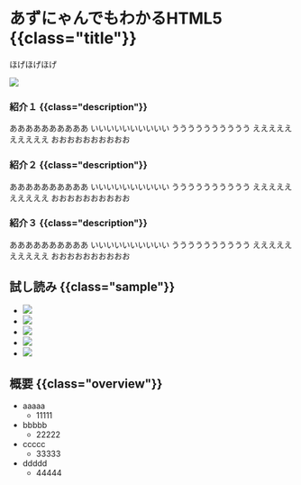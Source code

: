 # あずにゃんでもわかるHTML5 {{class="title"}}
ほげほげほげ

![](https://static.kurokuroworks.net/www/books/azunyan_html5/azunyan_html5.png)

### 紹介１ {{class="description"}}
ああああああああああ
いいいいいいいいいい
うううううううううう
ええええええええええ
おおおおおおおおおお

### 紹介２ {{class="description"}}
ああああああああああ
いいいいいいいいいい
うううううううううう
ええええええええええ
おおおおおおおおおお

### 紹介３ {{class="description"}}
ああああああああああ
いいいいいいいいいい
うううううううううう
ええええええええええ
おおおおおおおおおお

## 試し読み {{class="sample"}}

- ![](https://static.kurokuroworks.net/www/books/azunyan_html5/azunyan_html5.png)
- ![](https://static.kurokuroworks.net/www/books/azunyan_html5/azunyan_html5.png)
- ![](https://static.kurokuroworks.net/www/books/azunyan_html5/azunyan_html5.png)
- ![](https://static.kurokuroworks.net/www/books/azunyan_html5/azunyan_html5.png)
- ![](https://static.kurokuroworks.net/www/books/azunyan_html5/azunyan_html5.png)

## 概要 {{class="overview"}}

- aaaaa
  - 11111
- bbbbb
  - 22222
- ccccc
  - 33333
- ddddd
  - 44444
